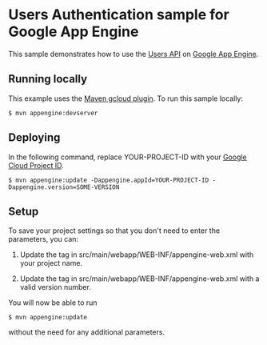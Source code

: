 # Users Authentication sample for Google App Engine

This sample demonstrates how to use the [Users API][appid] on [Google App
Engine][ae-docs].

[appid]: https://cloud.google.com/appengine/docs/java/users/
[ae-docs]: https://cloud.google.com/appengine/docs/java/

## Running locally 
This example uses the
[Maven gcloud plugin](https://cloud.google.com/appengine/docs/java/managed-vms/maven).
To run this sample locally:

    $ mvn appengine:devserver

## Deploying
In the following command, replace YOUR-PROJECT-ID with your
[Google Cloud Project ID](https://developers.google.com/console/help/new/#projectnumber).

    $ mvn appengine:update -Dappengine.appId=YOUR-PROJECT-ID -Dappengine.version=SOME-VERSION

## Setup
To save your project settings so that you don't need to enter the
 parameters, you can:

1. Update the <application> tag in src/main/webapp/WEB-INF/appengine-web.xml
   with your project name.

2. Update the <version> tag in src/main/webapp/WEB-INF/appengine-web.xml
   with a valid version number.


You will now be able to run

    $ mvn appengine:update

without the need for any additional parameters.
